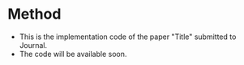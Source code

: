 # Method
* This is the implementation code of the paper "Title" submitted to Journal.
* The code will be available soon.
